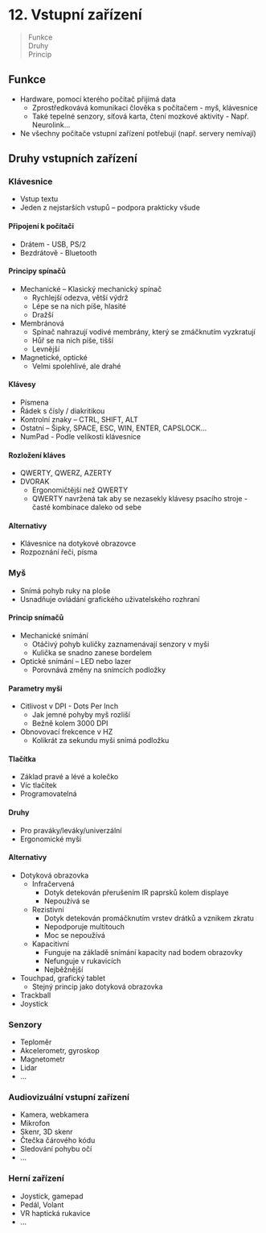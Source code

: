 # 12. Vstupní zařízení

> Funkce \
> Druhy \
> Princip

## Funkce

- Hardware, pomocí kterého počítač přijímá data
  - Zprostředkovává komunikaci člověka s počítačem - myš, klávesnice
  - Také tepelné senzory, síťová karta, čtení mozkové aktivity - Např. Neurolink...
- Ne všechny počítače vstupní zařízení potřebují (např. servery nemívají)

## Druhy vstupních zařízení

### Klávesnice

- Vstup textu
- Jeden z nejstarších vstupů – podpora prakticky všude

#### Připojení k počítači

- Drátem - USB, PS/2
- Bezdrátově - Bluetooth

#### Principy spínačů

- Mechanické
  – Klasický mechanický spínač
  - Rychlejší odezva, větší výdrž
  - Lépe se na nich píše, hlasité
  - Dražší
- Membránová
  - Spínač nahrazují vodivé membrány, který se zmáčknutím vyzkratují
  - Hůř se na nich píše, tišší
  - Levnější
- Magnetické, optické
  - Velmi spolehlivé, ale drahé

#### Klávesy

- Písmena
- Řádek s čísly / diakritikou
- Kontrolní znaky – CTRL, SHIFT, ALT
- Ostatní – Šipky, SPACE, ESC, WIN, ENTER, CAPSLOCK...
- NumPad - Podle velikosti klávesnice

#### Rozložení kláves

- QWERTY, QWERZ, AZERTY
- DVORAK
    - Ergonomičtější než QWERTY
    - QWERTY navržená tak aby se nezasekly klávesy psacího stroje - časté kombinace daleko od sebe

#### Alternativy

- Klávesnice na dotykové obrazovce
- Rozpoznání řeči, písma

### Myš

- Snímá pohyb ruky na ploše
- Usnadňuje ovládání grafického uživatelského rozhraní

#### Princip snímačů

- Mechanické snímání
  - Otáčivý pohyb kuličky zaznamenávají senzory v myši
  - Kulička se snadno zanese bordelem
- Optické snímání
  – LED nebo lazer
  - Porovnává změny na snímcích podložky

#### Parametry myši

- Citlivost v DPI - Dots Per Inch
  - Jak jemné pohyby myš rozliší
  - Bežně kolem 3000 DPI
- Obnovovací frekcence v HZ
  - Kolikrát za sekundu myši snímá podložku

#### Tlačítka

- Základ pravé a lévé a kolečko
- Víc tlačítek
- Programovatelná

#### Druhy

- Pro praváky/leváky/univerzální
- Ergonomické myši

#### Alternativy

- Dotyková obrazovka
  - Infračervená
    - Dotyk detekován přerušením IR paprsků kolem displaye
    - Nepoužívá se
  - Rezistivní
    - Dotyk detekován promáčknutím vrstev drátků a vznikem zkratu
    - Nepodporuje multitouch
    - Moc se nepoužívá
  - Kapacitivní
    - Funguje na základě snímání kapacity nad bodem obrazovky
    - Nefunguje v rukavicích
    - Nejběžnější
- Touchpad, grafický tablet
  - Stejný princip jako dotyková obrazovka
- Trackball
- Joystick

### Senzory

- Teploměr
- Akcelerometr, gyroskop
- Magnetometr
- Lidar
- ...

### Audiovizuální vstupní zařízení

- Kamera, webkamera
- Mikrofon
- Skenr, 3D skenr
- Čtečka čárového kódu
- Sledování pohybu očí
- ...

### Herní zařízení

- Joystick, gamepad
- Pedál, Volant
- VR haptická rukavice
- ...
